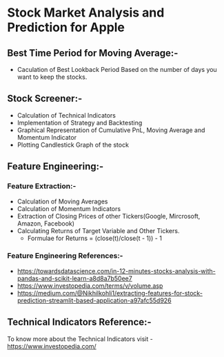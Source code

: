 # Stock Market Analysis and Prediction for Apple

## Best Time Period for Moving Average:-
* Caculation of Best Lookback Period Based on the number of days you want to keep the stocks.
## Stock Screener:-
* Calculation of Technical Indicators
* Implementation of Strategy and Backtesting
* Graphical Representation of Cumulative PnL, Moving Average and Momentum Indicator
* Plotting Candlestick Graph of the stock

## Feature Engineering:-
### Feature Extraction:- 
* Calculation of Moving Averages
* Calculation of Momentum Indicators
* Extraction of Closing Prices of other Tickers(Google, Mircrosoft, Amazon, Facebook)
* Calculating Returns of Target Variable and Other Tickers.
  - Formulae for Returns = (close(t)/close(t - 1)) - 1
### Feature Engineering References:-
- https://towardsdatascience.com/in-12-minutes-stocks-analysis-with-pandas-and-scikit-learn-a8d8a7b50ee7
- https://www.investopedia.com/terms/v/volume.asp
- https://medium.com/@Nikhilkohli1/extracting-features-for-stock-prediction-streamlit-based-application-a97afc55d926

## Technical Indicators Reference:-
To know more about the Technical Indicators visit - https://www.investopedia.com/

